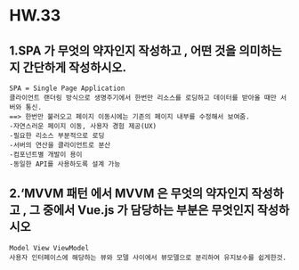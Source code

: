# HW.33

## 1.SPA 가 무엇의 약자인지 작성하고 , 어떤 것을 의미하는지 간단하게 작성하시오.
```
SPA = Single Page Application
클라이언트 랜더링 방식으로 생명주기에서 한번만 리소스를 로딩하고 데이터를 받아올 때만 서버와 통신.
==> 한번만 불러오고 페이지 이동시에는 기존의 페이지 내부를 수정해서 보여줌.
-자연스러운 페이지 이동, 사용자 경험 제공(UX)
-필요한 리소스 부분적으로 로딩
-서버의 연산을 클라이언트로 분산
-컴포넌트별 개발이 용이
-동일한 API를 사용하도록 설계 가능
```





## 2.‘MVVM 패턴 에서 MVVM 은 무엇의 약자인지 작성하고 , 그 중에서 Vue.js 가 담당하는 부분은 무엇인지 작성하시오

```
Model View ViewModel
사용자 인터페이스에 해당하는 뷰와 모델 사이에서 뷰모델으로 분리하여 유지보수를 쉽게한것.
```







